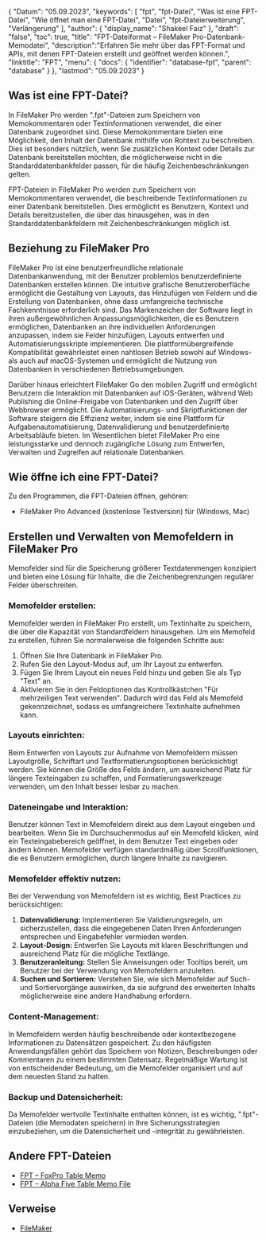 {
"Datum": "05.09.2023",
  "keywords": [
"fpt",
"fpt-Datei",
"Was ist eine FPT-Datei",
"Wie öffnet man eine FPT-Datei",
"Datei",
"fpt-Dateierweiterung",
"Verlängerung"
],
  "author": {
"display_name": "Shakeel Faiz"
},
"draft": "false",
  "toc": true,
"title": "FPT-Dateiformat – FileMaker Pro-Datenbank-Memodatei",
  "description":"Erfahren Sie mehr über das FPT-Format und APIs, mit denen FPT-Dateien erstellt und geöffnet werden können.",
"linktitle": "FPT",
  "menu": {
    "docs": {
      "identifier": "database-fpt",
"parent": "database"
}
},
"lastmod": "05.09.2023"
}

## Was ist eine FPT-Datei?

In FileMaker Pro werden ".fpt"-Dateien zum Speichern von Memokommentaren oder Textinformationen verwendet, die einer Datenbank zugeordnet sind. Diese Memokommentare bieten eine Möglichkeit, den Inhalt der Datenbank mithilfe von Rohtext zu beschreiben. Dies ist besonders nützlich, wenn Sie zusätzlichen Kontext oder Details zur Datenbank bereitstellen möchten, die möglicherweise nicht in die Standarddatenbankfelder passen, für die häufig Zeichenbeschränkungen gelten.

FPT-Dateien in FileMaker Pro werden zum Speichern von Memokommentaren verwendet, die beschreibende Textinformationen zu einer Datenbank bereitstellen. Dies ermöglicht es Benutzern, Kontext und Details bereitzustellen, die über das hinausgehen, was in den Standarddatenbankfeldern mit Zeichenbeschränkungen möglich ist.

## Beziehung zu FileMaker Pro

FileMaker Pro ist eine benutzerfreundliche relationale Datenbankanwendung, mit der Benutzer problemlos benutzerdefinierte Datenbanken erstellen können. Die intuitive grafische Benutzeroberfläche ermöglicht die Gestaltung von Layouts, das Hinzufügen von Feldern und die Erstellung von Datenbanken, ohne dass umfangreiche technische Fachkenntnisse erforderlich sind. Das Markenzeichen der Software liegt in ihren außergewöhnlichen Anpassungsmöglichkeiten, die es Benutzern ermöglichen, Datenbanken an ihre individuellen Anforderungen anzupassen, indem sie Felder hinzufügen, Layouts entwerfen und Automatisierungsskripte implementieren. Die plattformübergreifende Kompatibilität gewährleistet einen nahtlosen Betrieb sowohl auf Windows- als auch auf macOS-Systemen und ermöglicht die Nutzung von Datenbanken in verschiedenen Betriebsumgebungen.

Darüber hinaus erleichtert FileMaker Go den mobilen Zugriff und ermöglicht Benutzern die Interaktion mit Datenbanken auf iOS-Geräten, während Web Publishing die Online-Freigabe von Datenbanken und den Zugriff über Webbrowser ermöglicht. Die Automatisierungs- und Skriptfunktionen der Software steigern die Effizienz weiter, indem sie eine Plattform für Aufgabenautomatisierung, Datenvalidierung und benutzerdefinierte Arbeitsabläufe bieten. Im Wesentlichen bietet FileMaker Pro eine leistungsstarke und dennoch zugängliche Lösung zum Entwerfen, Verwalten und Zugreifen auf relationale Datenbanken.

## Wie öffne ich eine FPT-Datei?

Zu den Programmen, die FPT-Dateien öffnen, gehören:

- FileMaker Pro Advanced (kostenlose Testversion) für (Windows, Mac)

## Erstellen und Verwalten von Memofeldern in FileMaker Pro

Memofelder sind für die Speicherung größerer Textdatenmengen konzipiert und bieten eine Lösung für Inhalte, die die Zeichenbegrenzungen regulärer Felder überschreiten.

### Memofelder erstellen:

Memofelder werden in FileMaker Pro erstellt, um Textinhalte zu speichern, die über die Kapazität von Standardfeldern hinausgehen. Um ein Memofeld zu erstellen, führen Sie normalerweise die folgenden Schritte aus:

1. Öffnen Sie Ihre Datenbank in FileMaker Pro.
2. Rufen Sie den Layout-Modus auf, um Ihr Layout zu entwerfen.
3. Fügen Sie Ihrem Layout ein neues Feld hinzu und geben Sie als Typ "Text" an.
4. Aktivieren Sie in den Feldoptionen das Kontrollkästchen "Für mehrzeiligen Text verwenden". Dadurch wird das Feld als Memofeld gekennzeichnet, sodass es umfangreichere Textinhalte aufnehmen kann.

### Layouts einrichten:

Beim Entwerfen von Layouts zur Aufnahme von Memofeldern müssen Layoutgröße, Schriftart und Textformatierungsoptionen berücksichtigt werden. Sie können die Größe des Felds ändern, um ausreichend Platz für längere Texteingaben zu schaffen, und Formatierungswerkzeuge verwenden, um den Inhalt besser lesbar zu machen.

### Dateneingabe und Interaktion:

Benutzer können Text in Memofeldern direkt aus dem Layout eingeben und bearbeiten. Wenn Sie im Durchsuchenmodus auf ein Memofeld klicken, wird ein Texteingabebereich geöffnet, in dem Benutzer Text eingeben oder ändern können. Memofelder verfügen standardmäßig über Scrollfunktionen, die es Benutzern ermöglichen, durch längere Inhalte zu navigieren.

### Memofelder effektiv nutzen:

Bei der Verwendung von Memofeldern ist es wichtig, Best Practices zu berücksichtigen:

1. **Datenvalidierung:** Implementieren Sie Validierungsregeln, um sicherzustellen, dass die eingegebenen Daten Ihren Anforderungen entsprechen und Eingabefehler vermieden werden.
2. **Layout-Design:** Entwerfen Sie Layouts mit klaren Beschriftungen und ausreichend Platz für die mögliche Textlänge.
3. **Benutzeranleitung:** Stellen Sie Anweisungen oder Tooltips bereit, um Benutzer bei der Verwendung von Memofeldern anzuleiten.
4. **Suchen und Sortieren:** Verstehen Sie, wie sich Memofelder auf Such- und Sortiervorgänge auswirken, da sie aufgrund des erweiterten Inhalts möglicherweise eine andere Handhabung erfordern.

### Content-Management:

In Memofeldern werden häufig beschreibende oder kontextbezogene Informationen zu Datensätzen gespeichert. Zu den häufigsten Anwendungsfällen gehört das Speichern von Notizen, Beschreibungen oder Kommentaren zu einem bestimmten Datensatz. Regelmäßige Wartung ist von entscheidender Bedeutung, um die Memofelder organisiert und auf dem neuesten Stand zu halten.

### Backup und Datensicherheit:

Da Memofelder wertvolle Textinhalte enthalten können, ist es wichtig, ".fpt"-Dateien (die Memodaten speichern) in Ihre Sicherungsstrategien einzubeziehen, um die Datensicherheit und -integrität zu gewährleisten.

## Andere FPT-Dateien

- [FPT – FoxPro Table Memo](/database/fpt-foxpro/)
- [FPT – Alpha Five Table Memo File](/database/fpt-alphafive/)

## Verweise
* [FileMaker](https://en.wikipedia.org/wiki/FileMaker)

